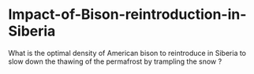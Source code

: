 # Impact-of-Bison-reintroduction-in-Siberia
What is the optimal density of American bison to reintroduce in Siberia to slow down the thawing of the permafrost by trampling the snow ? 
